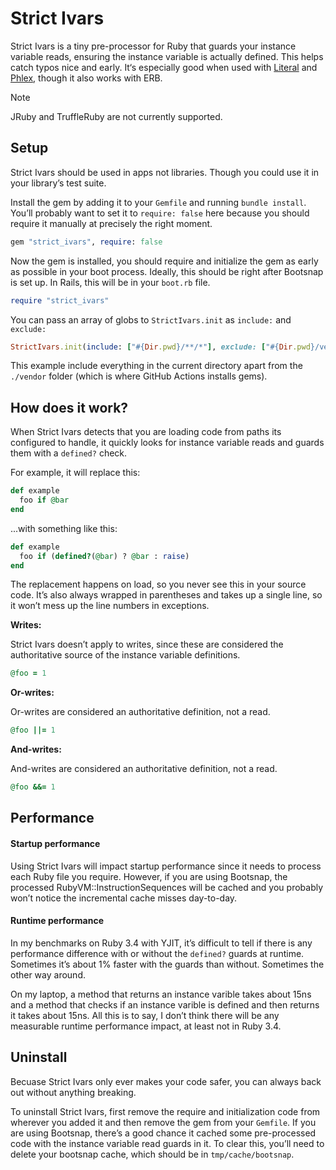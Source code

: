# Strict Ivars

Strict Ivars is a tiny pre-processor for Ruby that guards your instance variable reads, ensuring the instance variable is actually defined. This helps catch typos nice and early. It‘s especially good when used with [Literal](https://literal.fun) and [Phlex](https://www.phlex.fun), though it also works with ERB.

> [!NOTE]  
> JRuby and TruffleRuby are not currently supported.

## Setup

Strict Ivars should be used in apps not libraries. Though you could use it in your library’s test suite.

Install the gem by adding it to your `Gemfile` and running `bundle install`. You’ll probably want to set it to `require: false` here because you should require it manually at precisely the right moment.

```ruby
gem "strict_ivars", require: false
```

Now the gem is installed, you should require and initialize the gem as early as possible in your boot process. Ideally, this should be right after Bootsnap is set up. In Rails, this will be in your `boot.rb` file.

```ruby
require "strict_ivars"
```

You can pass an array of globs to `StrictIvars.init` as `include:` and `exclude:`

```ruby
StrictIvars.init(include: ["#{Dir.pwd}/**/*"], exclude: ["#{Dir.pwd}/vendor/**/*"])
```

This example include everything in the current directory apart from the `./vendor` folder (which is where GitHub Actions installs gems).

## How does it work?

When Strict Ivars detects that you are loading code from paths its configured to handle, it quickly looks for instance variable reads and guards them with a `defined?` check.

For example, it will replace this:

```ruby
def example
  foo if @bar
end
```

...with something like this:

```ruby
def example
  foo if (defined?(@bar) ? @bar : raise)
end
```

The replacement happens on load, so you never see this in your source code. It’s also always wrapped in parentheses and takes up a single line, so it won’t mess up the line numbers in exceptions.

**Writes:**

Strict Ivars doesn’t apply to writes, since these are considered the authoritative source of the instance variable definitions.

```ruby
@foo = 1
```

**Or-writes:**

Or-writes are considered an authoritative definition, not a read.

```ruby
@foo ||= 1
```

**And-writes:**

And-writes are considered an authoritative definition, not a read.

```ruby
@foo &&= 1
```

## Performance

#### Startup performance

Using Strict Ivars will impact startup performance since it needs to process each Ruby file you require. However, if you are using Bootsnap, the processed RubyVM::InstructionSequences will be cached and you probably won’t notice the incremental cache misses day-to-day.

#### Runtime performance

In my benchmarks on Ruby 3.4 with YJIT, it’s difficult to tell if there is any performance difference with or without the `defined?` guards at runtime. Sometimes it’s about 1% faster with the guards than without. Sometimes the other way around.

On my laptop, a method that returns an instance varible takes about 15ns and a method that checks if an instance varible is defined and then returns it takes about 15ns. All this is to say, I don’t think there will be any measurable runtime performance impact, at least not in Ruby 3.4.

## Uninstall

Becuase Strict Ivars only ever makes your code safer, you can always back out without anything breaking.

To uninstall Strict Ivars, first remove the require and initialization code from wherever you added it and then remove the gem from your `Gemfile`. If you are using Bootsnap, there’s a good chance it cached some pre-processed code with the instance variable read guards in it. To clear this, you’ll need to delete your bootsnap cache, which should be in `tmp/cache/bootsnap`.
